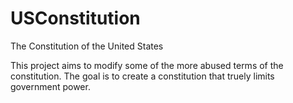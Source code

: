 USConstitution
==============

The Constitution of the United States

This project aims to modify some of the more abused terms of the constitution.  The goal is to create a constitution that truely limits government power.